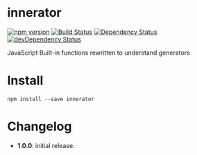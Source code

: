 # innerator
[![npm version](http://img.shields.io/npm/v/innerator.svg)](https://npmjs.org/package/innerator)
[![Build Status](http://img.shields.io/travis/UltCombo/innerator.svg)](https://travis-ci.org/UltCombo/innerator)
[![Dependency Status](http://img.shields.io/david/UltCombo/innerator.svg)](https://david-dm.org/UltCombo/innerator)
[![devDependency Status](http://img.shields.io/david/dev/UltCombo/innerator.svg)](https://david-dm.org/UltCombo/innerator#info=devDependencies)

JavaScript Built-in functions rewritten to understand generators

# Install

```
npm install --save innerator
```

# Changelog

- **1.0.0**: initial release.

